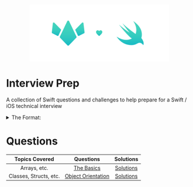 <p align="center"><img src="./Docs/Assets/interviewPrep.png" height=75% width=75%></p>

# Interview Prep
A collection of Swift questions and challenges to help prepare for a Swift / iOS technical interview


<details>
 <summary>The Format:</summary>

 ## Our Question Pages Begin with the Topics to be Covered
 * From Arrays to Strings
 * To running times and more

 ### Our Questions Will Come Next
 Each question is accompanied by a short description of the problem
 #### An Example too, if the problem needs one:
 ```Swift
 someFunc() // written in as a block of code
 ```
 <details>
  <summary><strong>And an inline solution or hint if the problem calls for one:</strong></summary>

  ```Swift
  // a code block here makes the most sense too
  fooFunc(int: coolParams)
  ```
 </details>
</details>

# Questions

| Topics Covered | Questions | Solutions |
|:--------------:|:---------:|:---------:|
|Arrays, etc.    |[The Basics](Questions/questions1.md)|[Solutions](Solutions/questions1.md)|
|Classes, Structs, etc.   |[Object Orientation](Questions/questions2.md)|[Solutions](Solutions/questions2.md)|
